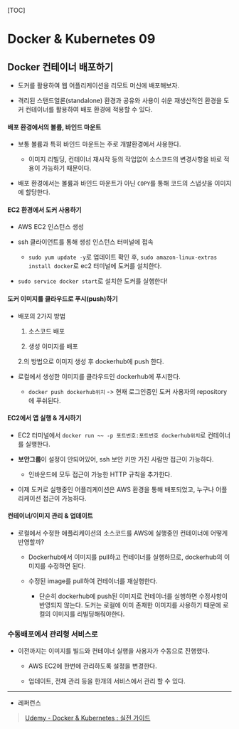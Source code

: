 [TOC]

# Docker & Kubernetes 09

## Docker 컨테이너 배포하기

- 도커를 활용하여 웹 어플리케이션을 리모트 머신에 배포해보자.

- 격리된 스탠드얼론(standalone) 환경과 공유와 사용이 쉬운 재생산적인 환경을 도커 컨테이너를 활용하여 배포 환경에 적용할 수 있다.

#### 배포 환경에서의 볼륨, 바인드 마운트

- 보통 볼륨과 특히 바인드 마운트는 주로 개발환경에서 사용한다.
  
  - 이미지 리빌딩, 컨테이너 재시작 등의 작업없이 소스코드의 변경사항을 바로 적용이 가능하기 때문이다.

- 배포 환경에서는 볼륨과 바인드 마운트가 아닌 `COPY`를 통해 코드의 스냅샷을 이미지에 할당한다.

#### EC2 환경에서 도커 사용하기

- AWS EC2 인스턴스 생성

- ssh 클라이언트를 통해 생성 인스턴스 터미널에 접속
  
  - `sudo yum update -y`로 업데이트 확인 후, `sudo amazon-linux-extras install docker`로 ec2 터미널에 도커를 설치한다.

- `sudo service docker start`로 설치한 도커를 실행한다!

#### 도커 이미지를 클라우드로 푸시(push)하기

- 배포의 2가지 방법
  
  1. 소스코드 배포
  
  2. 생성 이미지를 배포
  
  2.의 방법으로 이미지 생성 후 dockerhub에 push 한다.

- 로컬에서 생성한 이미지를 클라우드인 dockerhub에 푸시한다.
  
  - `docker push dockerhub위치` -> 현재 로그인중인 도커 사용자의 repository에 푸쉬된다.

#### EC2에서 앱 실행 & 게시하기

- EC2 터미널에서 `docker run ~~ -p 포트번호:포트번호 dockerhub위치`로 컨테이너를 실행한다.

- **보안그룹**이 설정이 안되어있어, ssh 보안 키만 가진 사람만 접근이 가능하다.
  
  - 인바운드에 모두 접근이 가능한 HTTP 규칙을 추가한다.

- 이제 도커로 실행중인 어플리케이션은 AWS 환경을 통해 배포되었고, 누구나 어플리케이션 접근이 가능하다.

#### 컨테이너/이미지 관리 & 업데이트

- 로컬에서 수정한 애플리케이션의 소스코드를 AWS에 실행중인 컨테이너에 어떻게 반영할까?
  
  - Dockerhub에서 이미지를 pull하고 컨테이너를 실행하므로, dockerhub의 이미지를 수정하면 된다.
  
  - 수정된 image를 pull하여 컨테이너를 재실행한다.
    
    - 단순히 dockerhub에 push된 이미지로 컨테이너를 실행하면 수정사항이 반영되지 않는다. 도커는 로컬에 이미 존재한 이미지를 사용하기 때문에 로컬의 이미지를 리빌딩해줘야한다. 

### 수동배포에서 관리형 서비스로

- 이전까지는 이미지를 빌드와 컨테이너 실행을 사용자가 수동으로 진행했다.
  
  - AWS EC2에 한번에 관리하도록 설정을 변경한다.
  
  - 업데이트, 전체 관리 등을 한개의 서비스에서 관리 할 수 있다.

---

- 레퍼런스

> [Udemy - Docker & Kubernetes : 실전 가이드](https://www.udemy.com/course/docker-kubernetes-2022/)
